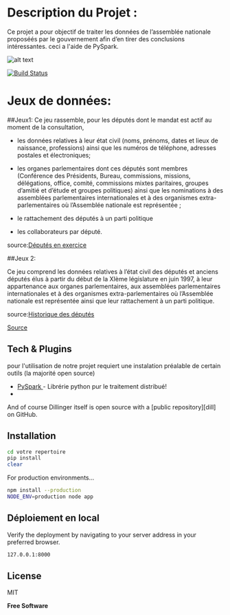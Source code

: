 # Description du Projet :
Ce projet a pour objectif de traiter les données de l’assemblée nationale 
proposéés par le gouvernement afin d’en tirer des conclusions intéressantes.
ceci a l'aide de PySpark.

![alt text](https://databricks.com/wp-content/uploads/2018/12/PySpark-1024x164.png)




[![Build Status](https://travis-ci.org/joemccann/dillinger.svg?branch=master)](https://spark.apache.org/docs/latest/api/python/)


# Jeux de données:

##Jeux1:
Ce jeu rassemble, pour les députés dont le mandat est actif au moment de la consultation,

- les données relatives à leur état civil  (noms, prénoms, dates et lieux de naissance, professions) ainsi que les numéros de téléphone, adresses postales et électroniques;

- les organes parlementaires  dont  ces députés sont membres  (Conférence des Présidents,  Bureau,  commissions, missions, délégations, office, comité, commissions mixtes paritaires, groupes d’amitié et d’étude et groupes politiques) ainsi que les nominations à des assemblées parlementaires internationales et à des organismes extra-parlementaires où l’Assemblée nationale est représentée ;

- le rattachement des députés à un parti politique

- les collaborateurs par député.

source:[Députés en exercice]

##Jeux 2: 

Ce jeu comprend les données relatives à l’état civil 
des députés et anciens députés élus à partir du début de 
la XIème législature en juin 1997, à leur appartenance aux 
organes parlementaires, aux assemblées parlementaires 
internationales et à des organismes extra-parlementaires où 
l’Assemblée nationale est représentée 
ainsi que leur  rattachement à un parti politique. 

source:[Historique des députés]

[Source]




## Tech & Plugins

pour l'utilisation de notre projet requiert une instalation préalable de certain outils (la majorité open source)

- [PySpark ] - Librérie python pur le traitement distribué!
-

And of course Dillinger itself is open source with a [public repository][dill]
 on GitHub.

## Installation



```sh
cd votre repertoire
pip install 
clear
```

For production environments...

```sh
npm install --production
NODE_ENV=production node app
```







## Déploiement en local 

Verify the deployment by navigating to your server address in
your preferred browser.

```sh
127.0.0.1:8000
```

## License

MIT

**Free Software**

[//]: # (These are reference links used in the body of this note and get stripped out when the markdown processor does its job. There is no need to format nicely because it shouldn't be seen. Thanks SO - http://stackoverflow.com/questions/4823468/store-comments-in-markdown-syntax)

   
   [PySpark ]: <https://spark.apache.org/docs/latest/api/python/#>
   
  [Députés en exercice]:<https://data.assemblee-nationale.fr/static/openData/repository/15/amo/deputes_actifs_csv_opendata/liste_deputes_libre_office.csv>
  [Historique des députés]:<https://data.assemblee-nationale.fr/static/openData/repository/15/amo/tous_acteurs_mandats_organes_xi_legislature/AMO30_tous_acteurs_tous_mandats_tous_organes_historique.json.zip>
   
  [Source]:<https://data.assemblee-nationale.fr/>
